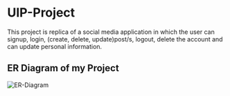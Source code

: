 # UIP-Project
This project is replica of a social media application in which the user can signup, login, (create, delete, update)post/s, logout, delete the account and can update personal information.
## ER Diagram of my Project
![ER-Diagram](https://user-images.githubusercontent.com/98485856/172705076-f2bc6c5a-b55e-45d9-b87d-9e9a295d1225.png)





